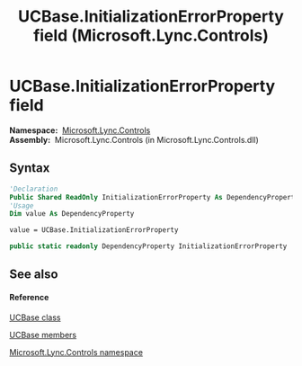 ﻿---
title: UCBase.InitializationErrorProperty field (Microsoft.Lync.Controls)
TOCTitle: InitializationErrorProperty field
ms:assetid: F:Microsoft.Lync.Controls.UCBase.InitializationErrorProperty_DI_3_UC_OCS14MrefLyncWPF
ms:mtpsurl: https://msdn.microsoft.com/en-us/library/microsoft.lync.controls.ucbase.initializationerrorproperty_di_3_uc_ocs14mreflyncwpf(v=office.15)
ms:contentKeyID: 48595396
ms.date: 07/28/2014
mtps_version: v=office.15
f1_keywords:
- Microsoft.Lync.Controls.UCBase.InitializationErrorProperty
dev_langs:
- CSharp
- JScript
- VB
- other
---

# UCBase.InitializationErrorProperty field

**Namespace:**  [Microsoft.Lync.Controls](microsoft-lync-controls-namespace_1.md)  
**Assembly:**  Microsoft.Lync.Controls (in Microsoft.Lync.Controls.dll)

## Syntax

``` vb
'Declaration
Public Shared ReadOnly InitializationErrorProperty As DependencyProperty
'Usage
Dim value As DependencyProperty

value = UCBase.InitializationErrorProperty
```

``` csharp
public static readonly DependencyProperty InitializationErrorProperty
```

## See also

#### Reference

[UCBase class](ucbase-class-microsoft-lync-controls_1.md)

[UCBase members](ucbase-members-microsoft-lync-controls_1.md)

[Microsoft.Lync.Controls namespace](microsoft-lync-controls-namespace_1.md)

